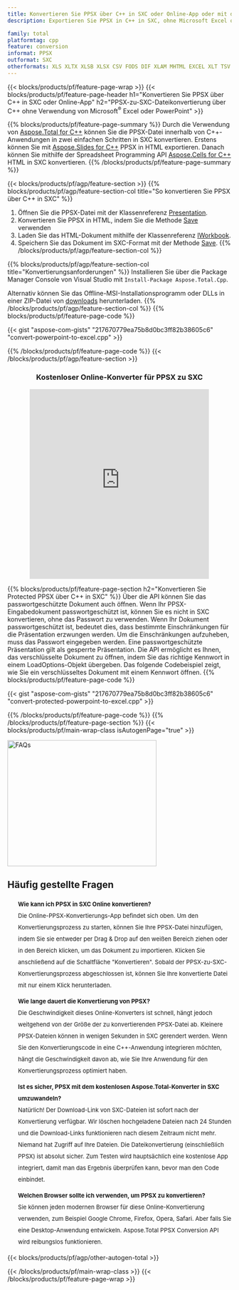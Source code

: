 ```yaml
---
title: Konvertieren Sie PPSX über C++ in SXC oder Online-App oder mit dem kostenlosen Online Converter
description: Exportieren Sie PPSX in C++ in SXC, ohne Microsoft Excel oder Powerpoint zu verwenden oder online. Testen Sie schnell den kostenlosen PPSX-zu-SXC-Online-Konverter, bevor Sie den Code integrieren.

family: total
platformtag: cpp
feature: conversion
informat: PPSX
outformat: SXC
otherformats: XLS XLTX XLSB XLSX CSV FODS DIF XLAM MHTML EXCEL XLT TSV MARKDOWN XLSM ODS XLTM DOC DOCX DOCM DOT DOTM DOTX ODT OTT RTF WORD WORDML TEXT FLATOPX
---
```

{{< blocks/products/pf/feature-page-wrap >}}
{{< blocks/products/pf/feature-page-header h1="Konvertieren Sie PPSX über C++ in SXC oder Online-App" h2="PPSX-zu-SXC-Dateikonvertierung über C++ ohne Verwendung von Microsoft<sup>&reg;</sup> Excel oder PowerPoint" >}}

{{% blocks/products/pf/feature-page-summary %}}
Durch die Verwendung von [Aspose.Total for C++](https://products.aspose.com/total/cpp/) können Sie die PPSX-Datei innerhalb von C++-Anwendungen in zwei einfachen Schritten in SXC konvertieren. Erstens können Sie mit [Aspose.Slides for C++](https://products.aspose.com/slides/cpp/) PPSX in HTML exportieren. Danach können Sie mithilfe der Spreadsheet Programming API [Aspose.Cells for C++](https://products.aspose.com/cells/cpp/) HTML in SXC konvertieren. 
{{% /blocks/products/pf/feature-page-summary  %}}

{{< blocks/products/pf/agp/feature-section >}}
{{% blocks/products/pf/agp/feature-section-col title="So konvertieren Sie PPSX über C++ in SXC" %}}
1. Öffnen Sie die PPSX-Datei mit der Klassenreferenz [Presentation](https://reference.aspose.com/slides/cpp/class/aspose.slides.presentation).
2. Konvertieren Sie PPSX in HTML, indem Sie die Methode [Save](https://reference.aspose.com/slides/cpp/class/aspose.slides.presentation#a06fe2a156063c8c3e5ada2713bb697ba) verwenden
3. Laden Sie das HTML-Dokument mithilfe der Klassenreferenz [IWorkbook](https://reference.aspose.com/cells/cpp/class/aspose.cells.i_workbook).
4. Speichern Sie das Dokument im SXC-Format mit der Methode [Save](https://reference.aspose.com/cells/cpp/class/aspose.cells.i_workbook#a5dc7de23f7ceba76a05dc1d49f51502e).
{{% /blocks/products/pf/agp/feature-section-col %}}

{{% blocks/products/pf/agp/feature-section-col title="Konvertierungsanforderungen" %}}
Installieren Sie über die Package Manager Console von Visual Studio mit ```Install-Package Aspose.Total.Cpp```.

Alternativ können Sie das Offline-MSI-Installationsprogramm oder DLLs in einer ZIP-Datei von [downloads](https://releases.aspose.com/total/cpp) herunterladen.
{{% /blocks/products/pf/agp/feature-section-col %}}
{{% blocks/products/pf/feature-page-code %}}

{{< gist "aspose-com-gists" "217670779ea75b8d0bc3ff82b38605c6" "convert-powerpoint-to-excel.cpp" >}}



{{% /blocks/products/pf/feature-page-code %}}
{{< /blocks/products/pf/agp/feature-section >}}

<div class="container-fluid agp-content bg-white aboutfile box-1 vh100 section nopbtm">
<div class=container>
<div class=row>
<div class="demobox tc col-md-12 padding-0" align="center">

<h3>Kostenloser Online-Konverter für PPSX zu SXC</h3>

<iframe title="sxc bis ppsx Online-Tool" style="border: none; height: 426px;" scrolling="no" src="https://total-conversion-app-65z5r2lp.k8s.dynabic.com/?to=sxc&from=ppsx" id="child-iframe" width="80%"></iframe>

</div></div>
</div></div>

{{% blocks/products/pf/feature-page-section  h2="Konvertieren Sie Protected PPSX über C++ in SXC" %}}
Über die API können Sie das passwortgeschützte Dokument auch öffnen. Wenn Ihr PPSX-Eingabedokument passwortgeschützt ist, können Sie es nicht in SXC konvertieren, ohne das Passwort zu verwenden. Wenn Ihr Dokument passwortgeschützt ist, bedeutet dies, dass bestimmte Einschränkungen für die Präsentation erzwungen werden. Um die Einschränkungen aufzuheben, muss das Passwort eingegeben werden. Eine passwortgeschützte Präsentation gilt als gesperrte Präsentation. Die API ermöglicht es Ihnen, das verschlüsselte Dokument zu öffnen, indem Sie das richtige Kennwort in einem LoadOptions-Objekt übergeben. Das folgende Codebeispiel zeigt, wie Sie ein verschlüsseltes Dokument mit einem Kennwort öffnen.
{{% blocks/products/pf/feature-page-code %}}

{{< gist "aspose-com-gists" "217670779ea75b8d0bc3ff82b38605c6" "convert-protected-powerpoint-to-excel.cpp" >}}

{{% /blocks/products/pf/feature-page-code  %}}
{{% /blocks/products/pf/feature-page-section %}}
{{< blocks/products/pf/main-wrap-class isAutogenPage="true" >}}
<style>.howtolist li{margin-right: 0!important;line-height: 26px;position: relative;margin-bottom: 10px;font-size: 13px;list-style-type: none;}</style>
<div class="col-md-12 tl bg-gray-dark howtolist section">
  <a class="anchor" name="faqpage"></a>
  <div class="container tl dflex" itemscope="" itemtype="https://schema.org/FAQPage">
      <div class="col-md-4 howtosectiongfx">
          <img class="social-panel-hide-on-mobile" src="https://www.groupdocs.cloud/templates/brand/images/groupdocs/conversion/groupdocs_conversion-brand.png" alt="FAQs" width="335" height="283">
      </div>
      <div class="howtosection col-md-8">
          <div>
              <h2>Häufig gestellte Fragen</h2>
              <ul>
                  <li itemscope="" itemprop="mainEntity" itemtype="https://schema.org/Question">
                      <div>
                          <span itemprop="name"><b>Wie kann ich PPSX in SXC Online konvertieren?</b></span>
                      </div>
                      <div itemscope="" itemprop="acceptedAnswer" itemtype="https://schema.org/Answer">
                          <span itemprop="text">Die Online-PPSX-Konvertierungs-App befindet sich oben. Um den Konvertierungsprozess zu starten, können Sie Ihre PPSX-Datei hinzufügen, indem Sie sie entweder per Drag & Drop auf den weißen Bereich ziehen oder in den Bereich klicken, um das Dokument zu importieren. Klicken Sie anschließend auf die Schaltfläche "Konvertieren". Sobald der PPSX-zu-SXC-Konvertierungsprozess abgeschlossen ist, können Sie Ihre konvertierte Datei mit nur einem Klick herunterladen.</span>
                      </div>
                  </li>
                  <li itemscope="" itemprop="mainEntity" itemtype="https://schema.org/Question">
                      <div>
                          <span itemprop="name"><b>Wie lange dauert die Konvertierung von PPSX?</b></span>
                      </div>
                      <div itemscope="" itemprop="acceptedAnswer" itemtype="https://schema.org/Answer">
                          <span itemprop="text">Die Geschwindigkeit dieses Online-Konverters ist schnell, hängt jedoch weitgehend von der Größe der zu konvertierenden PPSX-Datei ab. Kleinere PPSX-Dateien können in wenigen Sekunden in SXC gerendert werden. Wenn Sie den Konvertierungscode in eine C++-Anwendung integrieren möchten, hängt die Geschwindigkeit davon ab, wie Sie Ihre Anwendung für den Konvertierungsprozess optimiert haben.</span>
                      </div>
                  </li>
                  <li itemscope="" itemprop="mainEntity" itemtype="https://schema.org/Question">
                      <div>
                          <span itemprop="name"><b>Ist es sicher, PPSX mit dem kostenlosen Aspose.Total-Konverter in SXC umzuwandeln?</b></span>
                      </div>
                      <div itemscope="" itemprop="acceptedAnswer" itemtype="https://schema.org/Answer">
                          <span itemprop="text">Natürlich! Der Download-Link von SXC-Dateien ist sofort nach der Konvertierung verfügbar. Wir löschen hochgeladene Dateien nach 24 Stunden und die Download-Links funktionieren nach diesem Zeitraum nicht mehr. Niemand hat Zugriff auf Ihre Dateien. Die Dateikonvertierung (einschließlich PPSX) ist absolut sicher. Zum Testen wird hauptsächlich eine kostenlose App integriert, damit man das Ergebnis überprüfen kann, bevor man den Code einbindet.</span>
                      </div>
                  </li>                 
                  <li itemscope="" itemprop="mainEntity" itemtype="https://schema.org/Question">
                      <div>
                          <span itemprop="name"><b>Welchen Browser sollte ich verwenden, um PPSX zu konvertieren?</b></span>
                      </div>
                      <div itemscope="" itemprop="acceptedAnswer" itemtype="https://schema.org/Answer">
                          <span itemprop="text">Sie können jeden modernen Browser für diese Online-Konvertierung verwenden, zum Beispiel Google Chrome, Firefox, Opera, Safari. Aber falls Sie eine Desktop-Anwendung entwickeln. Aspose.Total PPSX Conversion API wird reibungslos funktionieren.</span>
                      </div>
                  </li>
              </ul>
          </div>
      </div>
  </div>
{{< blocks/products/pf/agp/other-autogen-total >}}

{{< /blocks/products/pf/main-wrap-class >}}
{{< /blocks/products/pf/feature-page-wrap >}}